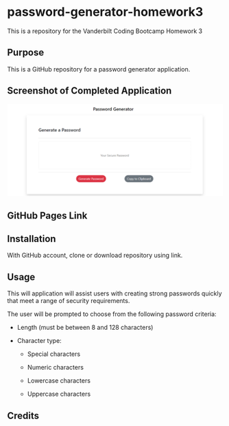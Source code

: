# password-generator-homework3
This is a repository for the Vanderbilt Coding Bootcamp Homework 3

## Purpose

This is a GitHub repository for a password generator application. 


## Screenshot of Completed Application

![Password Generator Demo](./Assets/images/snippetReadme.png)

## GitHub Pages Link



## Installation

With GitHub account, clone or download repository using link. 


## Usage

This will application will assist users with creating strong passwords quickly that meet a range of security requirements.

The user will be prompted to choose from the following password criteria:

* Length (must be between 8 and 128 characters)

* Character type:

  * Special characters 

  * Numeric characters

  * Lowercase characters

  * Uppercase characters


## Credits
